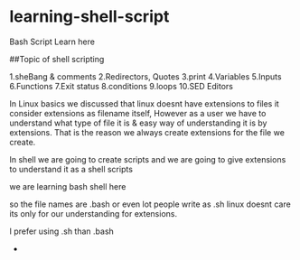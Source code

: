 # learning-shell-script

Bash Script Learn here

##Topic of shell scripting

1.sheBang & comments 
2.Redirectors, Quotes 
3.print 
4.Variables 
5.Inputs
6.Functions 
7.Exit status
8.conditions
9.loops 
10.SED Editors



In Linux basics we discussed that linux doesnt have extensions to files it consider extensions as filename itself, However as a user we have to understand what type of file it is & easy way of understanding it is by extensions. That is the reason we always create extensions for the file we create.

In shell we are going to create scripts and we are going to give extensions to understand it as a shell scripts

we are learning bash shell here

so the file names are .bash or even lot people write as .sh linux doesnt care its only for our understanding for extensions.

I prefer using .sh than .bash

-